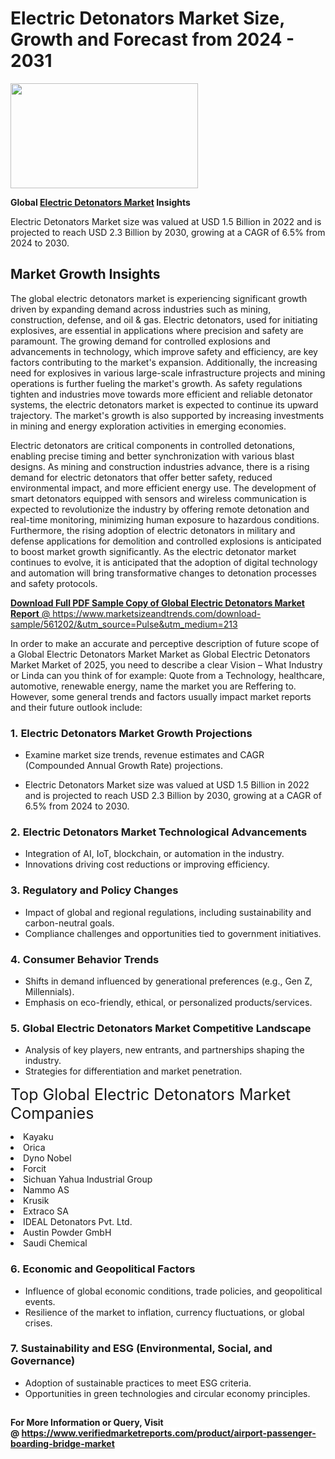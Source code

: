 <H1>Electric Detonators Market Size, Growth and Forecast from 2024 - 2031</H1><img class="aligncenter size-medium wp-image-584254" src="https://thirdeyenews.in/wp-content/uploads/2024/09/Global-Market-Research-300x168.jpeg" alt="" width="300" height="168" /><p><strong>Global&nbsp;<a href="https://www.marketsizeandtrends.com/download-sample/561202/&amp;utm_source=Pulse&amp;utm_medium=213">Electric Detonators Market</a> Insights</strong></p><p>Electric Detonators Market size was valued at USD 1.5 Billion in 2022 and is projected to reach USD 2.3 Billion by 2030, growing at a CAGR of 6.5% from 2024 to 2030.</p><p><h2>Market Growth Insights</h2> <p>The global electric detonators market is experiencing significant growth driven by expanding demand across industries such as mining, construction, defense, and oil & gas. Electric detonators, used for initiating explosives, are essential in applications where precision and safety are paramount. The growing demand for controlled explosions and advancements in technology, which improve safety and efficiency, are key factors contributing to the market's expansion. Additionally, the increasing need for explosives in various large-scale infrastructure projects and mining operations is further fueling the market's growth. As safety regulations tighten and industries move towards more efficient and reliable detonator systems, the electric detonators market is expected to continue its upward trajectory. The market's growth is also supported by increasing investments in mining and energy exploration activities in emerging economies. <a href="download-link" target="_blank"></a></p> <p>Electric detonators are critical components in controlled detonations, enabling precise timing and better synchronization with various blast designs. As mining and construction industries advance, there is a rising demand for electric detonators that offer better safety, reduced environmental impact, and more efficient energy use. The development of smart detonators equipped with sensors and wireless communication is expected to revolutionize the industry by offering remote detonation and real-time monitoring, minimizing human exposure to hazardous conditions. Furthermore, the rising adoption of electric detonators in military and defense applications for demolition and controlled explosions is anticipated to boost market growth significantly. As the electric detonator market continues to evolve, it is anticipated that the adoption of digital technology and automation will bring transformative changes to detonation processes and safety protocols. <a href="get-more-link" target="_blank"></p><p><span class=""><strong>Download Full PDF Sample Copy of Global Electric Detonators Market Report</strong> @ <a href="https://www.marketsizeandtrends.com/download-sample/561202/&amp;utm_source=Pulse&amp;utm_medium=213" target="_blank">https://www.marketsizeandtrends.com/download-sample/561202/&amp;utm_source=Pulse&amp;utm_medium=213</a></span></p><p>In order to make an accurate and perceptive description of future scope of a Global&nbsp;Electric Detonators Market Market as Global&nbsp;Electric Detonators Market Market of 2025, you need to describe a clear Vision &ndash; What Industry or Linda can you think of for example: Quote from a Technology, healthcare, automotive, renewable energy, name the market you are Reffering to. However, some general trends and factors usually impact market reports and their future outlook include:</p><h3>1.&nbsp;<strong>Electric Detonators Market Growth Projections</strong></h3><ul><li>Examine market size trends, revenue estimates and CAGR (Compounded Annual Growth Rate) projections.</li><li><p>Electric Detonators Market size was valued at USD 1.5 Billion in 2022 and is projected to reach USD 2.3 Billion by 2030, growing at a CAGR of 6.5% from 2024 to 2030.</p></li></ul><h3>2.&nbsp;<strong>Electric Detonators Market Technological Advancements</strong></h3><ul><li>Integration of AI, IoT, blockchain, or automation in the industry.</li><li>Innovations driving cost reductions or improving efficiency.</li></ul><h3>3.&nbsp;<strong>Regulatory and Policy Changes</strong></h3><ul><li>Impact of global and regional regulations, including sustainability and carbon-neutral goals.</li><li>Compliance challenges and opportunities tied to government initiatives.</li></ul><h3>4.&nbsp;<strong>Consumer Behavior Trends</strong></h3><ul><li>Shifts in demand influenced by generational preferences (e.g., Gen Z, Millennials).</li><li>Emphasis on eco-friendly, ethical, or personalized products/services.</li></ul><h3>5.&nbsp;<strong>Global Electric Detonators Market Competitive Landscape</strong></h3><ul><li>Analysis of key players, new entrants, and partnerships shaping the industry.</li><li>Strategies for differentiation and market penetration.</li></ul><p data-pm-slice="1 1 []"><span style="color: inherit; font-family: inherit; font-size: 25px;">Top Global Electric Detonators Market Companies</span></p><div class="" data-test-id=""><p><li>Kayaku</li><li> Orica</li><li> Dyno Nobel</li><li> Forcit</li><li> Sichuan Yahua Industrial Group</li><li> Nammo AS</li><li> Krusik</li><li> Extraco SA</li><li> IDEAL Detonators Pvt. Ltd.</li><li> Austin Powder GmbH</li><li> Saudi Chemical</li></p></div><h3>6.&nbsp;<strong>Economic and Geopolitical Factors</strong></h3><ul><li>Influence of global economic conditions, trade policies, and geopolitical events.</li><li>Resilience of the market to inflation, currency fluctuations, or global crises.</li></ul><h3>7.&nbsp;<strong>Sustainability and ESG (Environmental, Social, and Governance)</strong></h3><ul><li>Adoption of sustainable practices to meet ESG criteria.</li><li>Opportunities in green technologies and circular economy principles.</li></ul><h2><strong style="font-size: 14px;">For More Information or Query, Visit @&nbsp;</strong><a style="background-color: #ffffff; font-size: 14px;" href="https://www.marketsizeandtrends.com/report/electric-detonators-market/" target="_blank">https://www.verifiedmarketreports.com/product/airport-passenger-boarding-bridge-market</a></h2>
